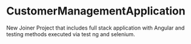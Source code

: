 # CustomerManagementApplication
New Joiner Project that includes full stack application with Angular and testing methods executed via test ng and selenium.
